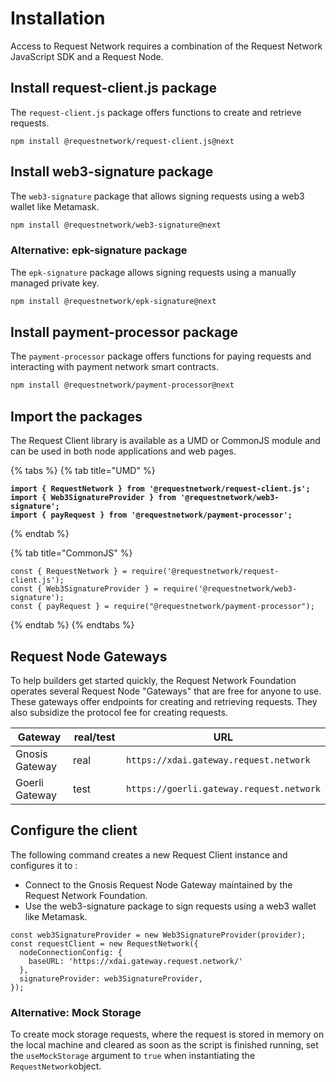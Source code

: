 # Installation

Access to Request Network requires a combination of the Request Network JavaScript SDK and a Request Node.

## Install request-client.js package

The `request-client.js` package offers functions to create and retrieve requests.

```shell
npm install @requestnetwork/request-client.js@next
```

## Install web3-signature package

The `web3-signature` package that allows signing requests using a web3 wallet like Metamask.

```bash
npm install @requestnetwork/web3-signature@next
```

### Alternative: epk-signature package

The `epk-signature` package allows signing requests using a manually managed private key.

```bash
npm install @requestnetwork/epk-signature@next
```

## Install payment-processor package

The `payment-processor` package offers functions for paying requests and interacting with payment network smart contracts.

```bash
npm install @requestnetwork/payment-processor@next
```

## Import the packages

The Request Client library is available as a UMD or CommonJS module and can be used in both node applications and web pages.

{% tabs %}
{% tab title="UMD" %}
<pre class="language-tsx"><code class="lang-tsx"><strong>import { RequestNetwork } from '@requestnetwork/request-client.js';
</strong><strong>import { Web3SignatureProvider } from '@requestnetwork/web3-signature';
</strong><strong>import { payRequest } from '@requestnetwork/payment-processor';
</strong></code></pre>
{% endtab %}

{% tab title="CommonJS" %}
```tsx
const { RequestNetwork } = require('@requestnetwork/request-client.js');
const { Web3SignatureProvider } = require('@requestnetwork/web3-signature');
const { payRequest } = require("@requestnetwork/payment-processor");
```
{% endtab %}
{% endtabs %}

## Request Node Gateways

To help builders get started quickly, the Request Network Foundation operates several Request Node "Gateways" that are free for anyone to use. These gateways offer endpoints for creating and retrieving requests. They also subsidize the protocol fee for creating requests.

<table><thead><tr><th width="173">Gateway</th><th width="111.33333333333331">real/test</th><th>URL</th></tr></thead><tbody><tr><td>Gnosis Gateway</td><td>real</td><td><code>https://xdai.gateway.request.network</code></td></tr><tr><td>Goerli Gateway</td><td>test</td><td><code>https://goerli.gateway.request.network</code></td></tr></tbody></table>

## Configure the client

The following command creates a new Request Client instance and configures it to :

* Connect to the Gnosis Request Node Gateway maintained by the Request Network Foundation.
* Use the web3-signature package to sign requests using a web3 wallet like Metamask.

```tsx
const web3SignatureProvider = new Web3SignatureProvider(provider);
const requestClient = new RequestNetwork({
  nodeConnectionConfig: { 
    baseURL: 'https://xdai.gateway.request.network/' 
  },
  signatureProvider: web3SignatureProvider,
});
```

### Alternative: Mock Storage

To create mock storage requests, where the request is stored in memory on the local machine and cleared as soon as the script is finished running, set the `useMockStorage` argument to `true` when instantiating the `RequestNetwork`object.
